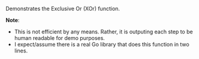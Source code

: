 Demonstrates the Exclusive Or (XOr) function.

**Note**: 
* This is not efficient by any means. Rather, it is outputing each step to be human readable for demo purposes. 
* I expect/assume there is a real Go library that does this function in two lines.  
